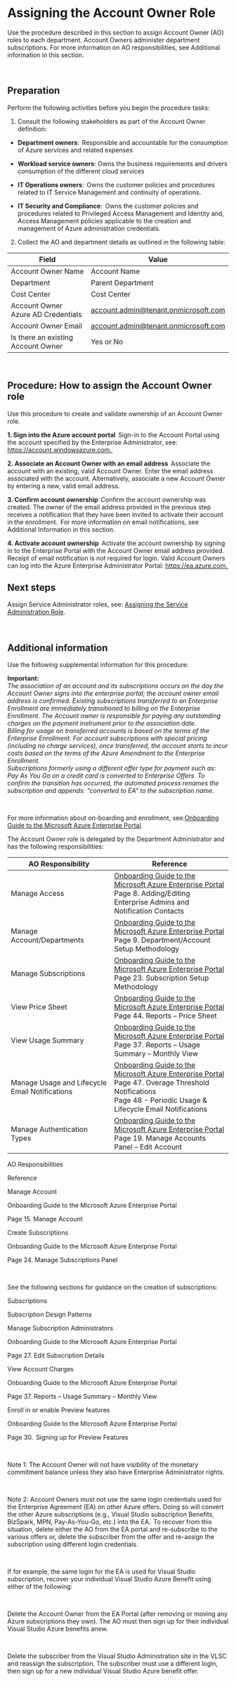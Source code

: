 # Assigning the Account Owner Role 



Use the procedure described in this section to assign Account Owner (AO) roles to each department. Account Owners administer 
department subscriptions. For more information on AO responsibilities, see Additional information in this section.   


  
## Preparation  


Perform the following activities before you begin the procedure tasks:  


 1. Consult the following stakeholders as part of the Account Owner definition:  

   - **Department owners**:  Responsible and accountable for the consumption of Azure services and related expenses  


   - **Workload service owners**: Owns the business requirements and drivers consumption of the different cloud services  


   - **IT Operations owners**:  Owns the customer policies and procedures related to IT Service Management and continuity of 
   operations.  


   - **IT Security and Compliance**:  Owns the customer policies and procedures related to Privileged Access Management and 
   Identity and, Access Management policies applicable to the creation and management of Azure administration credentials.  


  2.  Collect the AO and department details as outlined in the following table:  

   | __Field__ | __Value__ |
   |------------------------------|----------------------------|
   | Account Owner Name   | Account Name   | 
   | Department   | Parent Department | 
   | Cost Center  | Cost Center  | 
   | Account Owner Azure AD Credentials    | account.admin@tenant.onmicrosoft.com | 
   | Account Owner Email | account.admin@tenant.onmicrosoft.com  | 
   | Is there an existing Account Owner   | Yes or No | 
  


## Procedure: How to assign the Account Owner role  

Use this procedure to create and validate ownership of an Account Owner role.    

  **1. Sign into the Azure account portal**  
    Sign-in to the Account Portal using the account specified by the Enterprise Administrator, see:  https://account.windowsazure.com.  
    
  **2. Associate an Account Owner with an email address**  
    Associate the account with an existing, valid Account Owner. Enter the email address associated with the account. Alternatively, 
associate a new Account Owner by entering a new, valid email address.  

  **3. Confirm account ownership**  
    Confirm the account ownership was created. The owner of the email address provided in the previous step receives a notification 
that they have been invited to activate their account in the enrollment.  For more information on email notifications, see Additional 
Information in this section.  

  **4. Activate account ownership**  
    Activate the account ownership by signing in to the Enterprise Portal with the Account Owner email address provided.  
<br/>
    Receipt of email notification is not required for login. Valid Account Owners can log into the Azure Enterprise Administrator Portal: 
https://ea.azure.com.  





## Next steps  


Assign Service Administrator roles, see: [Assigning the Service Administration Role](https://github.com/alvarovitta/Enrollment-and-Subscription/blob/master/1.4-Assigning-the-Service-Administrator-Role.md).  


   


## Additional information  


Use the following supplemental information for this procedure:  

**Important:**   <br/>
*The association of an account and its subscriptions occurs on the day the Account Owner signs into the enterprise portal; the account 
owner email address is confirmed. Existing subscriptions transferred to an Enterprise Enrollment are immediately transitioned to 
billing on the Enterprise Enrollment. The Account owner is responsible for paying any outstanding charges on the payment 
instrument prior to the association date.* 
<br/>
*Billing for usage on transferred accounts is based on the terms of the Enterprise Enrollment. For account subscriptions with special 
pricing (including no charge services), once transferred, the account starts to incur costs based on the terms of the Azure 
Amendment to the Enterprise Enrollment.*   
<br/>
*Subscriptions formerly using a different offer type for payment such as: Pay As You Go on a credit card is converted to Enterprise 
Offers. To confirm the transition has occurred, the automated process renames the subscription and appends: "converted to EA" to 
the subscription name.*   


  

For more information about on-boarding and enrollment, see:[Onboarding Guide to the Microsoft Azure Enterprise Portal](https://eaportalonboardingvideos.blob.core.windows.net/onboardingvideos/AzureDirectEACustomerOnboardingGuide_En.pdf). 

The Account Owner role is delegated by the Department Administrator and has the following responsibilities:  


| __AO Responsibility__ | __Reference__ |
|------------------------------|----------------------------|
| Manage Access   | [Onboarding Guide to the Microsoft Azure Enterprise Portal](https://eaportalonboardingvideos.blob.core.windows.net/onboardingvideos/AzureDirectEACustomerOnboardingGuide_En.pdf) </br> Page 8. Adding/Editing Enterprise Admins and Notification Contacts  | 
| Manage Account/Departments  | [Onboarding Guide to the Microsoft Azure Enterprise Portal](https://eaportalonboardingvideos.blob.core.windows.net/onboardingvideos/AzureDirectEACustomerOnboardingGuide_En.pdf) </br> Page 9. Department/Account Setup Methodology  | 
| Manage Subscriptions   | [Onboarding Guide to the Microsoft Azure Enterprise Portal](https://eaportalonboardingvideos.blob.core.windows.net/onboardingvideos/AzureDirectEACustomerOnboardingGuide_En.pdf) </br> Page 23. Subscription Setup Methodology | 
| View Price Sheet   | [Onboarding Guide to the Microsoft Azure Enterprise Portal](https://eaportalonboardingvideos.blob.core.windows.net/onboardingvideos/AzureDirectEACustomerOnboardingGuide_En.pdf) </br> Page 44. Reports – Price Sheet | 
| View Usage Summary   | [Onboarding Guide to the Microsoft Azure Enterprise Portal](https://eaportalonboardingvideos.blob.core.windows.net/onboardingvideos/AzureDirectEACustomerOnboardingGuide_En.pdf) </br> Page 37.  Reports – Usage Summary – Monthly View | 
| Manage Usage and Lifecycle Email Notifications    | [Onboarding Guide to the Microsoft Azure Enterprise Portal](https://eaportalonboardingvideos.blob.core.windows.net/onboardingvideos/AzureDirectEACustomerOnboardingGuide_En.pdf) </br> Page 47. Overage Threshold Notifications  <br/> Page 48 - Periodic Usage & Lifecycle Email Notifications  | 
| Manage Authentication Types     | [Onboarding Guide to the Microsoft Azure Enterprise Portal](https://eaportalonboardingvideos.blob.core.windows.net/onboardingvideos/AzureDirectEACustomerOnboardingGuide_En.pdf) </br> Page 19. Manage Accounts Panel – Edit Account  | 








AO Responsibilities  
 


Reference  
 



Manage Account  
 


Onboarding Guide to the Microsoft Azure Enterprise Portal  


Page 15. Manage Account  
 



Create Subscriptions  
 


Onboarding Guide to the Microsoft Azure Enterprise Portal  


Page 24. Manage Subscriptions Panel  


  


See the following sections for guidance on the creation of subscriptions:  

Subscriptions  


Subscription Design Patterns  

 



Manage Subscription Administrators  
 


Onboarding Guide to the Microsoft Azure Enterprise Portal  


Page 27. Edit Subscription Details  
 



View Account Charges  
 


Onboarding Guide to the Microsoft Azure Enterprise Portal  


Page 37. Reports – Usage Summary – Monthly View  
 



Enroll in or enable Preview features  
 


Onboarding Guide to the Microsoft Azure Enterprise Portal  


Page 30.  Signing up for Preview Features  
 


  


Note 1: The Account Owner will not have visibility of the monetary commitment balance unless they also have Enterprise 
Administrator rights.  


  


Note 2: Account Owners must not use the same login credentials used for the Enterprise Agreement (EA) on other Azure offers. 
Doing so will convert the other Azure subscriptions (e.g., Visual Studio subscription Benefits, BizSpark, MPN, Pay-As-You-Go, etc.) into 
the EA.  To recover from this situation, delete either the AO from the EA portal and re-subscribe to the various offers or, delete the 
subscriber from the offer and re-assign the subscription using different login credentials.  


  


If for example, the same login for the EA is used for Visual Studio subscription, recover your individual Visual Studio Azure Benefit 
using either of the following:  


  

Delete the Account Owner from the EA Portal (after removing or moving any Azure subscriptions they own). The AO must then 
sign up for their individual Visual Studio Azure benefits anew.  



  

Delete the subscriber from the Visual Studio Administration site in the VLSC and reassign the subscription. The subscriber must 
use a different login, then sign up for a new individual Visual Studio Azure benefit offer.   



  
